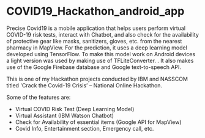 # COVID19_Hackathon_android_app

Precise Covid19 is a mobile application that helps users perform virtual COVID-19 risk tests, interact with Chatbot, and also check for the availability of protective gear like masks, sanitizers, gloves, etc. from the nearest pharmacy in MapView. For the prediction, it uses a deep learning model developed using TensorFlow. To make this model work on Android devices a light version was used by making use of TFLiteConverter. . It also makes use of the Google Firebase database and Google text-to-speech API.

This is one of my Hackathon projects conducted by IBM and NASSCOM titled 'Crack the Covid-19 Crisis’ – National Online Hackathon.

Some of the features are:
- Virtual COVID Risk Test (Deep Learning Model)
- Virtual Assistant (IBM Watson Chatbot)
- Check for Availability of essential items (Google API for MapView)
- Covid Info, Entertainment section, Emergency call, etc.
